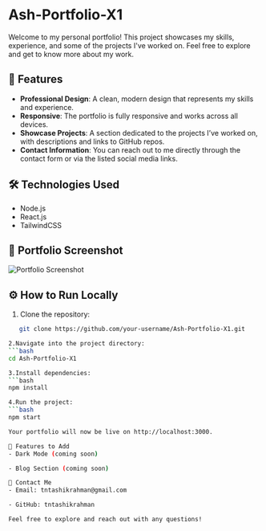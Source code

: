 # Ash-Portfolio-X1

Welcome to my personal portfolio! This project showcases my skills, experience, and some of the projects I've worked on. Feel free to explore and get to know more about my work.

## 🚀 Features

- **Professional Design**: A clean, modern design that represents my skills and experience.
- **Responsive**: The portfolio is fully responsive and works across all devices.
- **Showcase Projects**: A section dedicated to the projects I’ve worked on, with descriptions and links to GitHub repos.
- **Contact Information**: You can reach out to me directly through the contact form or via the listed social media links.

## 🛠️ Technologies Used

- Node.js 
- React.js 
- TailwindCSS

## 📸 Portfolio Screenshot

![Portfolio Screenshot](https://res.cloudinary.com/dfrvp6cti/image/upload/v1743604410/j33jrw5g2wdzcv5ltuak.png)

## ⚙️ How to Run Locally

1. Clone the repository:
```bash
   git clone https://github.com/your-username/Ash-Portfolio-X1.git

2.Navigate into the project directory:
```bash
cd Ash-Portfolio-X1

3.Install dependencies:
```bash
npm install

4.Run the project:
```bash
npm start

Your portfolio will now be live on http://localhost:3000.

📝 Features to Add
- Dark Mode (coming soon)

- Blog Section (coming soon)

💬 Contact Me
- Email: tntashikrahman@gmail.com

- GitHub: tntashikrahman

Feel free to explore and reach out with any questions!
